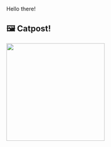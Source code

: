 Hello there!



## 🖼️ Catpost!

<sub>
    <img src="https://cdn2.thecatapi.com/images/cq0.jpg" height="256">
</sub>

